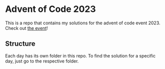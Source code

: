 # Advent of Code 2023

This is a repo that contains my solutions for the advent of code event 2023. Check out [the event](https://adventofcode.com/)!

## Structure

Each day has its own folder in this repo. To find the solution for a specific day, just go to the respective folder.
